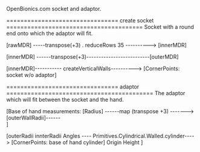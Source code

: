 OpenBionics.com socket and adaptor.

================================ create socket =======================================
Socket with a round end onto which the adaptor will fit.

[rawMDR] -----transpose(+3) . reduceRows 35 ----------> [innerMDR]

[innerMDR] ------transpose(+3)--------------------------[outerMDR]

[innerMDR]----------- createVerticalWalls---------->    [CornerPoints: socket w/o adaptor]


================================ adaptor ==========================================
The adaptor which will fit between the socket and the hand.

[Base of hand 
 measurements:
 [Radius]       ------map (transpose +3) ------->[outerWallRadii]------         
           ]

[outerRadii
 innterRadii
 Angles       ---- Primitives.Cylindrical.Walled.cylinder----> [CornerPoints: base of hand cylinder]
 Origin
 Height    ]